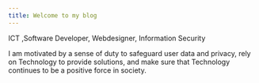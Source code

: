 ```yaml
---
title: Welcome to my blog
---
```

ICT ,Software Developer, Webdesigner, Information Security

I am motivated by a sense of duty to safeguard user data and privacy, rely on Technology to provide solutions, and make sure that Technology continues to be a positive force in society.


